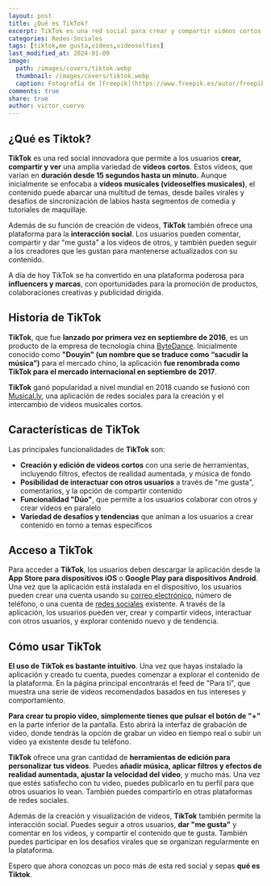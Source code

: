 ```yaml
---
layout: post
title: ¿Qué es TikTok?
excerpt: TikTok es una red social para crear y compartir videos cortos, que ha ganado popularidad mundial y permite la interacción entre usuarios.
categories: Redes-Sociales
tags: [tiktok,me gusta,vídeos,videoselfies]
last_modified_at: 2024-01-09
image:
  path: /images/covers/tiktok.webp
  thumbnail: /images/covers/tiktok.webp
  caption: Fotografía de [Freepik](https://www.freepik.es/autor/freepik)
comments: true
share: true
author: victor_cuervo
---
```


## ¿Qué es Tiktok?


**TikTok** es una red social innovadora que permite a los usuarios **crear, compartir y ver** una amplia variedad de **videos cortos**. Estos videos, que varían en **duración desde 15 segundos hasta un minuto.** Aunque inicialmente se enfocaba a **vídeos musicales (videoselfies musicales)**, el contenido puede abarcar una multitud de temas, desde bailes virales y desafíos de sincronización de labios hasta segmentos de comedia y tutoriales de maquillaje.


Además de su función de creación de videos, **TikTok** también ofrece una plataforma para la **interacción social**. Los usuarios pueden comentar, compartir y dar "me gusta" a los videos de otros, y también pueden seguir a los creadores que les gustan para mantenerse actualizados con su contenido.


A día de hoy TikTok se ha convertido en una plataforma poderosa para **influencers y marcas**, con oportunidades para la promoción de productos, colaboraciones creativas y publicidad dirigida.


## Historia de TikTok


**TikTok**, que fue **lanzado por primera vez en septiembre de 2016**, es un producto de la empresa de tecnología china [ByteDance](https://www.bytedance.com/en/). Inicialmente conocido como **"Douyin" (un nombre que se traduce como “sacudir la música”)** para el mercado chino, la aplicación **fue renombrada como TikTok para el mercado internacional en septiembre de 2017**.


**TikTok** ganó popularidad a nivel mundial en 2018 cuando se fusionó con [Musical.ly](http://musical.ly/), una aplicación de redes sociales para la creación y el intercambio de videos musicales cortos.


## Características de TikTok


Las principales funcionalidades de **TikTok** son:

- **Creación y edición de videos cortos** con una serie de herramientas, incluyendo filtros, efectos de realidad aumentada, y música de fondo
- **Posibilidad de interactuar con otros usuarios** a través de "me gusta", comentarios, y la opción de compartir contenido
- **Funcionalidad "Dúo"**, que permite a los usuarios colaborar con otros y crear vídeos en paralelo
- **Variedad de desafíos y tendencias** que animan a los usuarios a crear contenido en torno a temas específicos

## Acceso a TikTok


Para acceder a **TikTok**, los usuarios deben descargar la aplicación desde la **App Store para dispositivos iOS** o **Google Play para dispositivos Android**. Una vez que la aplicación está instalada en el dispositivo, los usuarios pueden crear una cuenta usando su [correo electrónico](https://www.ayudaenlaweb.com/correo-electronico/), número de teléfono, o una cuenta de [redes sociales](https://www.ayudaenlaweb.com/redes-sociales/) existente. A través de la aplicación, los usuarios pueden ver, crear y compartir videos, interactuar con otros usuarios, y explorar contenido nuevo y de tendencia.


## Cómo usar TikTok


**El uso de TikTok es bastante intuitivo**. Una vez que hayas instalado la aplicación y creado tu cuenta, puedes comenzar a explorar el contenido de la plataforma. En la página principal encontrarás el feed de "Para ti", que muestra una serie de videos recomendados basados en tus intereses y comportamiento.


**Para crear tu propio video, simplemente tienes que pulsar el botón de "+"** en la parte inferior de la pantalla. Esto abrirá la interfaz de grabación de video, donde tendrás la opción de grabar un video en tiempo real o subir un video ya existente desde tu teléfono.


**TikTok** ofrece una gran cantidad de **herramientas de edición para personalizar tus videos**. Puedes **añadir música, aplicar filtros y efectos de realidad aumentada, ajustar la velocidad del video**, y mucho más. Una vez que estés satisfecho con tu video, puedes publicarlo en tu perfil para que otros usuarios lo vean. También puedes compartirlo en otras plataformas de redes sociales.


Además de la creación y visualización de videos, **TikTok** también permite la interacción social. Puedes seguir a otros usuarios, **dar "me gusta"** y comentar en los videos, y compartir el contenido que te gusta. También puedes participar en los desafíos virales que se organizan regularmente en la plataforma.


Espero que ahora conozcas un poco más de esta red social y sepas **qué es Tiktok**.

